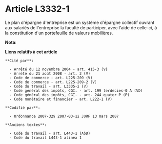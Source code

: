 # Article L3332-1

Le plan d'épargne d'entreprise est un système d'épargne collectif ouvrant aux salariés de l'entreprise la faculté de
participer, avec l'aide de celle-ci, à la constitution d'un portefeuille de valeurs mobilières.

**Nota:**



**Liens relatifs à cet article**

	**Cité par**:

	  - Arrêté du 12 novembre 2004 - art. 415-3 (V)
	  - Arrêté du 21 août 2008 - art. 3 (V)
	  - Code de commerce - art. L225-209 (V)
	  - Code de commerce - art. L225-209-2 (V)
	  - Code du travail - art. L3335-2 (V)
	  - Code général des impôts, CGI. - art. 199 terdecies-0 A (VD)
	  - Code général des impôts, CGI. - art. 244 quater P (P)
	  - Code monétaire et financier - art. L222-1 (V)

	**Codifié par**:

	  - Ordonnance 2007-329 2007-03-12 JORF 13 mars 2007

	**Anciens textes**:

	  - Code du travail - art. L443-1 (AbD)
	  - Code du travail L443-1 alinéa 1
